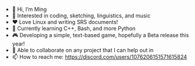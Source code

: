 - 👋 Hi, I’m Ming
- 👀 Interested in coding, sketching, linguistics, and music
- ❤ Love Linux and writing SRS documents!
- 🌱 Currently learning C++, Bash, and more Python
- 🎮 Developing a simple, text-based game, hopefully a Beta release this year!
- 📝 Able to collaborate on any project that I can help out in
- 📫 How to reach me: https://discord.com/users/1076206151571615824
